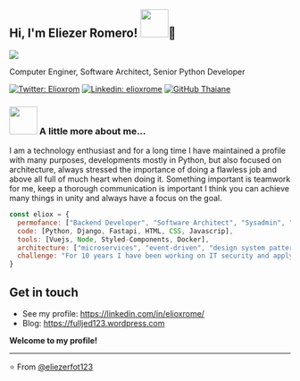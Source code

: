 <h2> Hi, I'm Eliezer Romero! <img src="https://media.giphy.com/media/mGcNjsfWAjY5AEZNw6/giphy.gif" width="50">👋</h2>

<img src="https://media.licdn.com/dms/image/D4E16AQEXk0xgRxmMNA/profile-displaybackgroundimage-shrink_350_1400/0/1696561040445?e=1702512000&v=beta&t=vP3Uq5Aad9UbUSQyC2nEQ_pBmWEmf8mc17FDlApAQdQ">

<p>Computer Enginer, Software Architect, Senior Python Developer</p>

[![Twitter: Elioxrom](https://img.shields.io/twitter/follow/elioxrom?style=social)](https://twitter.com/elioxrom)
[![Linkedin: elioxrome](https://img.shields.io/badge/-elioxrome-blue?style=flat-square&logo=Linkedin&logoColor=white&link=https://www.linkedin.com/in/elioxrome/)](https://www.linkedin.com/in/elioxrome/)
[![GitHub Thaiane](https://img.shields.io/github/followers/eliezerfot123?label=follow&style=social)](https://github.com/eliezerfot123)


### <img src="https://media.giphy.com/media/VgCDAzcKvsR6OM0uWg/giphy.gif" width="50"> A little more about me... 

I am a technology enthusiast and for a long time I have maintained a profile with many purposes, developments mostly in Python, but also focused on architecture, always stressed the importance of doing a flawless job and above all full of much heart when doing it. Something important is teamwork for me, keep a thorough communication is important I think you can achieve many things in unity and always have a focus on the goal.



```javascript
const eliox = {
  permofance: ["Backend Developer", "Software Architect", "Sysadmin", "DBA"],
  code: [Python, Django, Fastapi, HTML, CSS, Javascrip],
  tools: [Vuejs, Node, Styled-Components, Docker],
  architecture: ["microservices", "event-driven", "design system pattern", "Sysadmin", "Linux", "K8s", "AWS"],
  challenge: "For 10 years I have been working on IT security and applying it to development and architecture."
}
```

## Get in touch

- See my profile: https://linkedin.com/in/elioxrome/
- Blog: https://fulljed123.wordpress.com

  
<b>Welcome to my profile!</b>

---

⭐️ From [@eliezerfot123](https://github.com/eliezerfot123)

<!--
**eliezerfot123/eliezerfot123** is a ✨ _special_ ✨ repository because its `README.md` (this file) appears on your GitHub profile.

Here are some ideas to get you started:

- 🔭 I’m currently working on ...
- 🌱 I’m currently learning ...
- 👯 I’m looking to collaborate on ...
- 🤔 I’m looking for help with ...
- 💬 Ask me about ...
- 📫 How to reach me: ...
- 😄 Pronouns: ...
- ⚡ Fun fact: ...
-->

